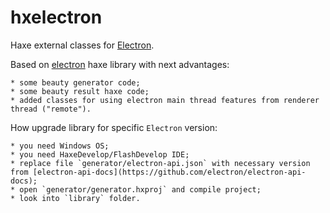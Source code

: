 hxelectron
==========

Haxe external classes for [Electron](http://electron.atom.io/).

Based on [electron](https://github.com/fponticelli/hxelectron) haxe library with next advantages:

	* some beauty generator code;
	* some beauty result haxe code;
	* added classes for using electron main thread features from renderer thread ("remote").
	
How upgrade library for specific `Electron` version:

	* you need Windows OS;
	* you need HaxeDevelop/FlashDevelop IDE;
	* replace file `generator/electron-api.json` with necessary version from [electron-api-docs](https://github.com/electron/electron-api-docs);
	* open `generator/generator.hxproj` and compile project;
	* look into `library` folder.

